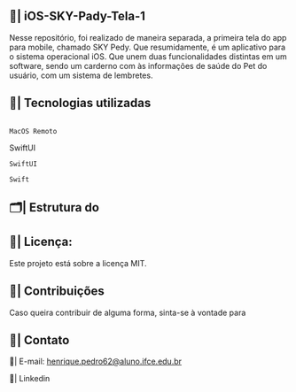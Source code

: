 ## 📲| iOS-SKY-Pady-Tela-1

  Nesse repositório, foi realizado de maneira separada, a primeira tela do app para mobile, chamado SKY Pedy. Que resumidamente, é um aplicativo para o sistema operacional iOS. Que unem duas funcionalidades distintas em um software, sendo um carderno com às informações de saúde do Pet do usuário, com um sistema de lembretes. 

  ## 👾| Tecnologias utilizadas
  
 ```

MacOS Remoto

 ```
  SwiftUI
 ```
SwiftUI
 ```

 ```
Swift

 ```

  ## 🗂️| Estrutura do 

  

  ## 📑| Licença:

  Este projeto está sobre a licença MIT.

  ## 👥| Contribuições

  Caso queira contribuir de alguma forma, sinta-se à vontade para

  ## 📧| Contato

  📩| E-mail: henrique.pedro62@aluno.ifce.edu.br

  📱| Linkedin
